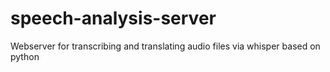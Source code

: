 # speech-analysis-server
Webserver for transcribing and translating audio files via whisper based on python
